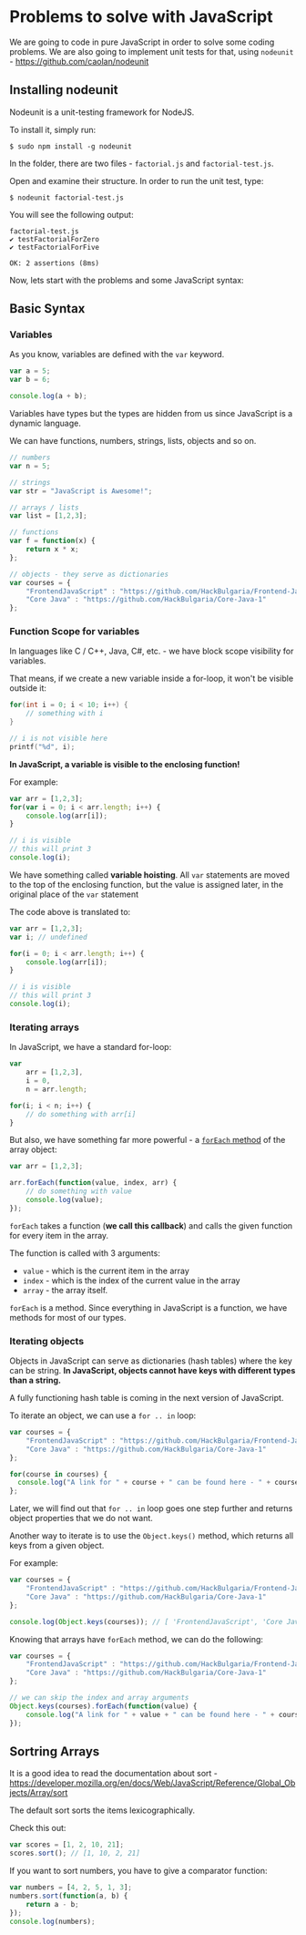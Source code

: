 # Problems to solve with JavaScript

We are going to code in pure JavaScript in order to solve some coding problems.
We are also going to implement unit tests for that, using `nodeunit` - https://github.com/caolan/nodeunit


## Installing nodeunit

Nodeunit is a unit-testing framework for NodeJS.

To install it, simply run:

```
$ sudo npm install -g nodeunit
```

In the folder, there are two files - `factorial.js` and `factorial-test.js`.

Open and examine their structure. In order to run the unit test, type:

```
$ nodeunit factorial-test.js
```

You will see the following output:

```
factorial-test.js
✔ testFactorialForZero
✔ testFactorialForFive

OK: 2 assertions (8ms)
```

Now, lets start with the problems and some JavaScript syntax:

## Basic Syntax

### Variables

As you know, variables are defined with the `var` keyword.

```javascript
var a = 5;
var b = 6;

console.log(a + b);
```

Variables have types but the types are hidden from us since JavaScript is a dynamic language.

We can have functions, numbers, strings, lists, objects and so on.

```javascript
// numbers
var n = 5;

// strings
var str = "JavaScript is Awesome!";

// arrays / lists
var list = [1,2,3];

// functions
var f = function(x) {
    return x * x;
};

// objects - they serve as dictionaries
var courses = {
    "FrontendJavaScript" : "https://github.com/HackBulgaria/Frontend-JavaScript-1/",
    "Core Java" : "https://github.com/HackBulgaria/Core-Java-1"
};
```

### Function Scope for variables

In languages like C / C++, Java, C#, etc. - we have block scope visibility for variables.

That means, if we create a new variable inside a for-loop, it won't be visible outside it:

```c
for(int i = 0; i < 10; i++) {
    // something with i
}

// i is not visible here
printf("%d", i);
```

__In JavaScript, a variable is visible to the enclosing function!__

For example:

```javascript
var arr = [1,2,3];
for(var i = 0; i < arr.length; i++) {
    console.log(arr[i]);
}

// i is visible
// this will print 3
console.log(i);
```

We have something called __variable hoisting__. All `var` statements are moved to the top of the enclosing function, but the value is assigned later, in the original place of the `var` statement

The code above is translated to:

```javascript
var arr = [1,2,3];
var i; // undefined

for(i = 0; i < arr.length; i++) {
    console.log(arr[i]);
}

// i is visible
// this will print 3
console.log(i);
```

### Iterating arrays

In JavaScript, we have a standard for-loop:

```javascript
var
    arr = [1,2,3],
    i = 0,
    n = arr.length;

for(i; i < n; i++) {
    // do something with arr[i]
}
```

But also, we have something far more powerful - a [`forEach` method](https://developer.mozilla.org/en-US/docs/Web/JavaScript/Reference/Global_Objects/Array/forEach) of the array object:

```javascript
var arr = [1,2,3];

arr.forEach(function(value, index, arr) {
    // do something with value
    console.log(value);
});
```

`forEach` takes a function (__we call this callback__) and calls the given function for every item in the array.

The function is called with 3 arguments:

* `value` - which is the current item in the array
* `index` - which is the index of the current value in the array
* `array` - the array itself.

`forEach` is a method. Since everything in JavaScript is a function, we have methods for most of our types.

### Iterating objects

Objects in JavaScript can serve as dictionaries (hash tables) where the key can be string.
__In JavaScript, objects cannot have keys with different types than a string.__

A fully functioning hash table is coming in the next version of JavaScript.

To iterate an object, we can use a `for .. in` loop:

```javascript
var courses = {
    "FrontendJavaScript" : "https://github.com/HackBulgaria/Frontend-JavaScript-1/",
    "Core Java" : "https://github.com/HackBulgaria/Core-Java-1"
};

for(course in courses) {
  console.log("A link for " + course + " can be found here - " + courses[course]);
};
```

Later, we will find out that `for .. in` loop goes one step further and returns object properties that we do not want.

Another way to iterate is to use the `Object.keys()` method, which returns all keys from a given object.

For example:

```javascript
var courses = {
    "FrontendJavaScript" : "https://github.com/HackBulgaria/Frontend-JavaScript-1/",
    "Core Java" : "https://github.com/HackBulgaria/Core-Java-1"
};

console.log(Object.keys(courses)); // [ 'FrontendJavaScript', 'Core Java' ]
```

Knowing that arrays have `forEach` method, we can do the following:

```javascript
var courses = {
    "FrontendJavaScript" : "https://github.com/HackBulgaria/Frontend-JavaScript-1/",
    "Core Java" : "https://github.com/HackBulgaria/Core-Java-1"
};

// we can skip the index and array arguments
Object.keys(courses).forEach(function(value) {
    console.log("A link for " + value + " can be found here - " + courses[value])
});
```

## Sortring Arrays

It is a good idea to read the documentation about sort - https://developer.mozilla.org/en/docs/Web/JavaScript/Reference/Global_Objects/Array/sort


The default sort sorts the items lexicographically.


Check this out:

```javascript
var scores = [1, 2, 10, 21];
scores.sort(); // [1, 10, 2, 21]
```

If you want to sort numbers, you have to give a comparator function:

```javascript
var numbers = [4, 2, 5, 1, 3];
numbers.sort(function(a, b) {
    return a - b;
});
console.log(numbers);
```
